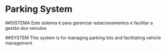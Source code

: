 # Parking System

##SISTEMA
Este sistema é para gerenciar estacionamentos e facilitar a gestão dos veiculos

##SYSTEM
This system is for managing parking lots and facilitating vehicle management
